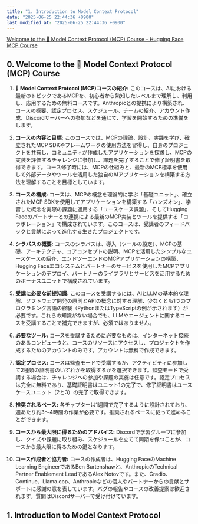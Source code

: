 ```yaml
---
title: "1. Introduction to Model Context Protocol"
date: "2025-06-25 22:44:36 +0900"
last_modified_at: "2025-06-25 22:44:36 +0900"
---
```


[Welcome to the 🤗 Model Context Protocol (MCP) Course - Hugging Face MCP Course](https://huggingface.co/learn/mcp-course/unit0/introduction)

## 0. Welcome to the 🤗 Model Context Protocol (MCP) Course

1.  **🤗 Model Context Protocol (MCP)コースの紹介:** このコースは、AIにおける最新のトピックであるMCPを、初心者から熟知したレベルまで理解し、利用し、応用するための無料コースです。Anthropicとの提携により構築され、コースの概要、認定プロセス、スケジュール、チームの紹介、アカウント作成、Discordサーバーへの参加などを通じて、学習を開始するための準備をします。

2.  **コースの内容と目標:** このコースでは、MCPの理論、設計、実践を学び、確立されたMCP SDKやフレームワークの使用方法を習得し、自身のプロジェクトを共有し、コミュニティが作成したアプリケーションを探求し、MCPの実装を評価するチャレンジに参加し、課題を完了することで修了証明書を取得できます。コース修了時には、MCPの仕組みと、最新のMCP標準を使用して外部データやツールを活用した独自のAIアプリケーションを構築する方法を理解することを目標としています。

3.  **コースの構成:** コースは、MCPの概念を理論的に学ぶ「基礎ユニット」、確立されたMCP SDKを使用してアプリケーションを構築する「ハンズオン」、学習した概念を実際の課題に適用する「ユースケース課題」、そしてHugging Faceのパートナーとの連携による最新のMCP実装とツールを提供する「コラボレーション」で構成されています。このコースは、受講者のフィードバックと貢献によって進化する生きたプロジェクトです。

4.  **シラバスの概要:** コースのシラバスは、導入（ツールの設定）、MCPの基礎、アーキテクチャ、コアコンセプトの説明、MCPを活用したシンプルなユースケースの紹介、エンドツーエンドのMCPアプリケーションの構築、Hugging Faceエコシステムとパートナーのサービスを使用したMCPアプリケーションのデプロイ、パートナーのライブラリとサービスを活用するためのボーナスユニットで構成されています。

5.  **受講に必要な前提知識:** このコースを受講するには、AIとLLMの基本的な理解、ソフトウェア開発の原則とAPIの概念に対する理解、少なくとも1つのプログラミング言語の経験（PythonまたはTypeScriptの例が示されます）が必要です。これらの知識がない場合でも、LLMやエージェントに関するコースを受講することで補完できますが、必須ではありません。

6.  **必要なツール:** コースを受講するために必要なものは、インターネット接続のあるコンピュータと、コースのリソースにアクセスし、プロジェクトを作成するためのアカウントのみです。アカウントは無料で作成できます。

7.  **認定プロセス:** コースは監査モードで受講するか、アクティビティに参加して2種類の証明書のいずれかを取得するかを選択できます。監査モードで受講する場合は、チャレンジへの参加や課題の実施は任意です。認定プロセスは完全に無料であり、基礎証明書はユニット1の完了で、修了証明書はユースケースユニット（2と3）の完了で取得できます。

8.  **推奨されるペース:** 各チャプターは1週間で完了するように設計されており、週あたり約3〜4時間の作業が必要です。推奨されるペースに従って進めることができます。

9.  **コースから最大限に得るためのアドバイス:** Discordで学習グループに参加し、クイズや課題に取り組み、スケジュールを立てて同期を保つことが、コースから最大限に得るための鍵となります。

10. **コース作成者と協力者:** コースの作成者は、Hugging FaceのMachine Learning EngineerであるBen Burtenshawと、AnthropicのTechnical Partner Enablement LeadであるAlex Notovです。また、Gradio、Continue、Llama.cpp、Anthropicなどの個人やパートナーからの貢献とサポートに感謝の意を表しています。バグの報告やコースの改善提案は歓迎されます。質問はDiscordサーバーで受け付けています。

## 1. Introduction to Model Context Protocol


